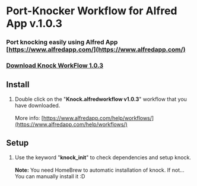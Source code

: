 # Port-Knocker Workflow for Alfred App v.1.0.3

### Port knocking easily using Alfred App [https://www.alfredapp.com/](https://www.alfredapp.com/)

### [Download Knock WorkFlow 1.0.3](https://github.com/AltoNyan/Port-Knocker-Alfred-Workflow/releases/tag/1.0.3)

## Install

1. Double click on the "**Knock.alfredworkflow v1.0.3**" workflow that you have downloaded. \
\
More info: [https://www.alfredapp.com/help/workflows/](https://www.alfredapp.com/help/workflows/)  


## Setup
1. Use the keyword "**knock_init**" to check dependencies and setup knock.\
\
**Note:** You need HomeBrew to automatic installation of knock. If not... You can manually install it :D
